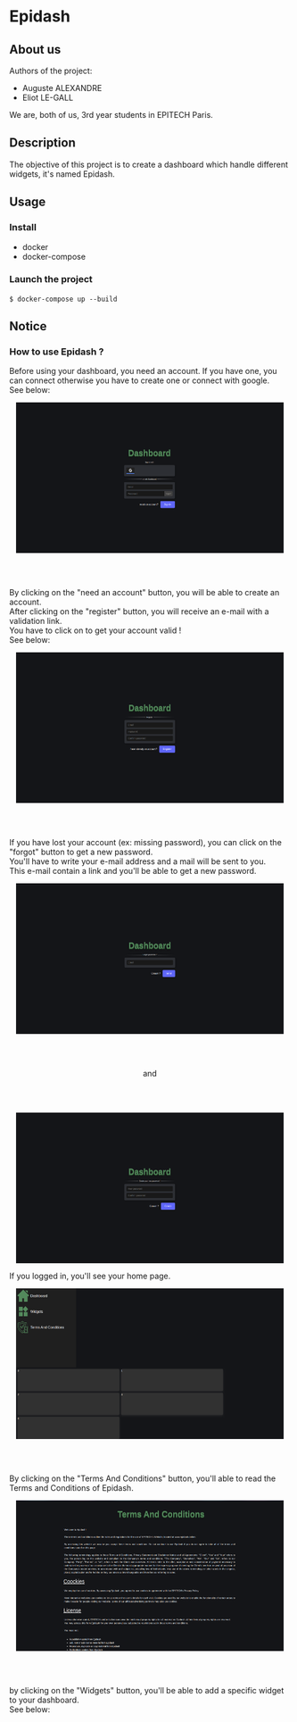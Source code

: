 # Epidash

## About us

Authors of the project:
* Auguste ALEXANDRE
* Eliot LE-GALL

We are, both of us, 3rd year students in EPITECH Paris.

## Description

The objective of this project is to create a dashboard which handle different widgets, it's named Epidash.

## Usage

### Install

* docker
* docker-compose

### Launch the project

```
$ docker-compose up --build
```

## Notice

### How to use Epidash ?

Before using your dashboard, you need an account. If you have one, you can connect otherwise you have to create one or connect with google.<br />
See below:

<p align="center">
  <img src="doc/Login.png" align="center" width="480" height="270">
</p></br></br>

By clicking on the "need an account" button, you will be able to create an account.<br />
After clicking on the "register" button, you will receive an e-mail with a validation link.<br />You have to click on to get your account valid !<br />
See below:

<p align="center">
  <img src="doc/register.png" align="center" width="480" height="270">
</p></br></br>

If you have lost your account (ex: missing password), you can click on the "forgot" button to get a new password.<br />
You'll have to write your e-mail address and a mail will be sent to you.<br />
This e-mail contain a link and you'll be able to get a new password.

<p align="center">
  <img src="doc/forgot.png" align="center" width="480" height="270">
</p></br></br>

<p align="center">
  and
</p></br></br>

<p align="center">
  <img src="doc/newPassword.png" align="center" width="480" height="270">
</p>

If you logged in, you'll see your home page.

<p align="center">
  <img src="doc/home-provisoire.png" align="center" width="480" height="270">
</p></br></br>

By clicking on the "Terms And Conditions" button, you'll able to read the Terms and Conditions of Epidash.

<p align="center">
  <img src="doc/Terms-provisoire.png" align="center" width="480" height="270">
</p></br></br>

by clicking on the "Widgets" button, you'll be able to add a specific widget to your dashboard.<br />
See below:
